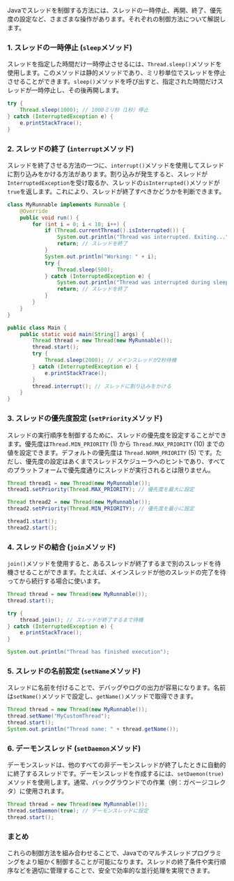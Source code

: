Javaでスレッドを制御する方法には、スレッドの一時停止、再開、終了、優先度の設定など、さまざまな操作があります。それぞれの制御方法について解説します。

### 1. スレッドの一時停止 (`sleep`メソッド)
スレッドを指定した時間だけ一時停止させるには、`Thread.sleep()`メソッドを使用します。このメソッドは静的メソッドであり、ミリ秒単位でスレッドを停止させることができます。`sleep()`メソッドを呼び出すと、指定された時間だけスレッドが一時停止し、その後再開します。

```java
try {
    Thread.sleep(1000); // 1000ミリ秒（1秒）停止
} catch (InterruptedException e) {
    e.printStackTrace();
}
```

### 2. スレッドの終了 (`interrupt`メソッド)
スレッドを終了させる方法の一つに、`interrupt()`メソッドを使用してスレッドに割り込みをかける方法があります。割り込みが発生すると、スレッドが`InterruptedException`を受け取るか、スレッドの`isInterrupted()`メソッドが`true`を返します。これにより、スレッドが終了すべきかどうかを判断できます。

```java
class MyRunnable implements Runnable {
    @Override
    public void run() {
        for (int i = 0; i < 10; i++) {
            if (Thread.currentThread().isInterrupted()) {
                System.out.println("Thread was interrupted. Exiting...");
                return; // スレッドを終了
            }
            System.out.println("Working: " + i);
            try {
                Thread.sleep(500);
            } catch (InterruptedException e) {
                System.out.println("Thread was interrupted during sleep. Exiting...");
                return; // スレッドを終了
            }
        }
    }
}

public class Main {
    public static void main(String[] args) {
        Thread thread = new Thread(new MyRunnable());
        thread.start();
        try {
            Thread.sleep(2000); // メインスレッドが2秒待機
        } catch (InterruptedException e) {
            e.printStackTrace();
        }
        thread.interrupt(); // スレッドに割り込みをかける
    }
}
```

### 3. スレッドの優先度設定 (`setPriority`メソッド)
スレッドの実行順序を制御するために、スレッドの優先度を設定することができます。優先度は`Thread.MIN_PRIORITY` (1) から `Thread.MAX_PRIORITY` (10) までの値を設定できます。デフォルトの優先度は `Thread.NORM_PRIORITY` (5) です。ただし、優先度の設定はあくまでスレッドスケジューラへのヒントであり、すべてのプラットフォームで優先度通りにスレッドが実行されるとは限りません。

```java
Thread thread1 = new Thread(new MyRunnable());
thread1.setPriority(Thread.MAX_PRIORITY); // 優先度を最大に設定

Thread thread2 = new Thread(new MyRunnable());
thread2.setPriority(Thread.MIN_PRIORITY); // 優先度を最小に設定

thread1.start();
thread2.start();
```

### 4. スレッドの結合 (`join`メソッド)
`join()`メソッドを使用すると、あるスレッドが終了するまで別のスレッドを待機させることができます。たとえば、メインスレッドが他のスレッドの完了を待ってから続行する場合に使います。

```java
Thread thread = new Thread(new MyRunnable());
thread.start();

try {
    thread.join(); // スレッドが終了するまで待機
} catch (InterruptedException e) {
    e.printStackTrace();
}

System.out.println("Thread has finished execution");
```

### 5. スレッドの名前設定 (`setName`メソッド)
スレッドに名前を付けることで、デバッグやログの出力が容易になります。名前は`setName()`メソッドで設定し、`getName()`メソッドで取得できます。

```java
Thread thread = new Thread(new MyRunnable());
thread.setName("MyCustomThread");
thread.start();
System.out.println("Thread name: " + thread.getName());
```

### 6. デーモンスレッド (`setDaemon`メソッド)
デーモンスレッドは、他のすべての非デーモンスレッドが終了したときに自動的に終了するスレッドです。デーモンスレッドを作成するには、`setDaemon(true)`メソッドを使用します。通常、バックグラウンドでの作業（例：ガベージコレクタ）に使用されます。

```java
Thread thread = new Thread(new MyRunnable());
thread.setDaemon(true); // デーモンスレッドに設定
thread.start();
```

### まとめ
これらの制御方法を組み合わせることで、Javaでのマルチスレッドプログラミングをより細かく制御することが可能になります。スレッドの終了条件や実行順序などを適切に管理することで、安全で効率的な並行処理を実現できます。
